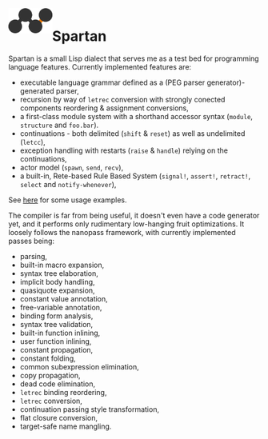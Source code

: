 <img align="left" src="foof.png" style="height: 50px;" />

# Spartan

Spartan is a small Lisp dialect that serves me as a test bed for programming language features. Currently implemented features are:

- executable language grammar defined as a (PEG parser generator)-generated parser,
- recursion by way of `letrec` conversion with strongly conected components reordering & assignment conversions,
- a first-class module system with a shorthand accessor syntax (`module`, `structure` and `foo.bar`).
- continuations - both delimited (`shift` & `reset`) as well as undelimited (`letcc`),
- exception handling with restarts (`raise` & `handle`) relying on the continuations,
- actor model (`spawn`, `send`, `recv`),
- a built-in, Rete-based Rule Based System (`signal!`, `assert!`, `retract!`, `select` and `notify-whenever`),

See [here](test/sprtn) for some usage examples.

The compiler is far from being useful, it doesn't even have a code generator yet, and it performs only rudimentary low-hanging fruit optimizations. It loosely follows the nanopass framework, with currently implemented passes being:

- parsing,
- built-in macro expansion,
- syntax tree elaboration,
- implicit body handling,
- quasiquote expansion,
- constant value annotation,
- free-variable annotation,
- binding form analysis,
- syntax tree validation,
- built-in function inlining,
- user function inlining,
- constant propagation,
- constant folding,
- common subexpression elimination,
- copy propagation,
- dead code elimination,
- `letrec` binding reordering,
- `letrec` conversion,
- continuation passing style transformation,
- flat closure conversion,
- target-safe name mangling.
